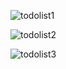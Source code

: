 ![todolist1](https://github.com/vitzria/to-do-list/assets/103005944/15e42a9e-706a-498a-b1b2-66db1a7f65f8)

![todolist2](https://github.com/vitzria/to-do-list/assets/103005944/72d706ba-b9e5-4f9b-bfd3-e733b95456d0)

![todolist3](https://github.com/vitzria/to-do-list/assets/103005944/a952c8e3-8633-46e0-ac1b-dc4d4d1caed1)
